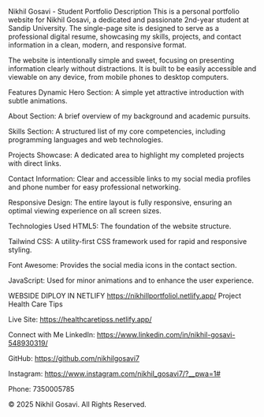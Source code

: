 Nikhil Gosavi - Student Portfolio
Description
This is a personal portfolio website for Nikhil Gosavi, a dedicated and passionate 2nd-year student at Sandip University. The single-page site is designed to serve as a professional digital resume, showcasing my skills, projects, and contact information in a clean, modern, and responsive format.

The website is intentionally simple and sweet, focusing on presenting information clearly without distractions. It is built to be easily accessible and viewable on any device, from mobile phones to desktop computers.

Features
Dynamic Hero Section: A simple yet attractive introduction with subtle animations.

About Section: A brief overview of my background and academic pursuits.

Skills Section: A structured list of my core competencies, including programming languages and web technologies.

Projects Showcase: A dedicated area to highlight my completed projects with direct links.

Contact Information: Clear and accessible links to my social media profiles and phone number for easy professional networking.

Responsive Design: The entire layout is fully responsive, ensuring an optimal viewing experience on all screen sizes.

Technologies Used
HTML5: The foundation of the website structure.

Tailwind CSS: A utility-first CSS framework used for rapid and responsive styling.

Font Awesome: Provides the social media icons in the contact section.

JavaScript: Used for minor animations and to enhance the user experience.


WEBSIDE DIPLOY IN NETLIFY https://nikhillportfoliol.netlify.app/
Project
Health Care Tips

Live Site: https://healthcaretipss.netlify.app/

Connect with Me
LinkedIn: https://www.linkedin.com/in/nikhil-gosavi-548930319/

GitHub: https://github.com/nikhilgosavi7

Instagram: https://www.instagram.com/nikhil_gosavi7/?__pwa=1#

Phone: 7350005785

© 2025 Nikhil Gosavi. All Rights Reserved.
